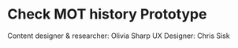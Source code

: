
# Check MOT history Prototype

Content designer & researcher: Olivia Sharp
UX Designer: Chris Sisk
